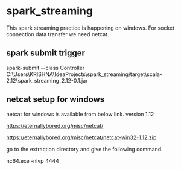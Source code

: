 # spark_streaming

This spark streaming practice is happening on windows. For socket connection data transfer we need netcat.

## spark submit trigger

spark-submit --class Controller C:\Users\KRISHNA\IdeaProjects\spark_streaming\target\scala-2.12\spark_streaming_2.12-0.1.jar

## netcat setup for windows
netcat for windows is available from below link. version 1.12

https://eternallybored.org/misc/netcat/

https://eternallybored.org/misc/netcat/netcat-win32-1.12.zip

go to the extraction directory and give the following command.

nc64.exe -nlvp 4444

